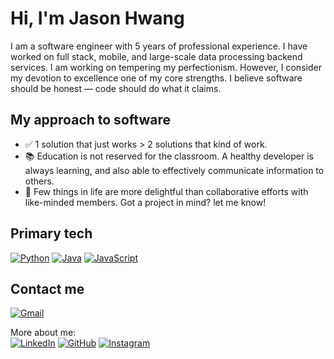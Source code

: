 # Hi, I'm Jason Hwang

I am a software engineer with 5 years of professional experience. I have worked on full stack, mobile, and large-scale data processing backend services. I am working on tempering my perfectionism. However, I consider my devotion to excellence one of my core strengths. I believe software should be honest — code should do what it claims.

## My approach to software

- ✅ 1 solution that just works > 2 solutions that kind of work.
- 📚 Education is not reserved for the classroom. A healthy developer is always learning, and also able to effectively communicate information to others.
- 🤝 Few things in life are more delightful than collaborative efforts with like-minded members. Got a project in mind? let me know!

## Primary tech

[![Python][python-shield]][python-url]
[![Java][java-shield]][java-url]
[![JavaScript][javascript-shield]][javascript-url]

## Contact me

[![Gmail][gmail-shield]][gmail-url]<br>

More about me:<br>
[![LinkedIn][linkedin-shield]][linkedin-url]
[![GitHub][github-shield]][github-url]
[![Instagram][instagram-shield]][instagram-url]

<!-- built_with -->

[python-shield]: https://img.shields.io/badge/python-3670A0?style=for-the-badge&logo=python&logoColor=ffdd54
[python-url]: https://python.org/
[java-shield]: https://img.shields.io/badge/java-%23ED8B00.svg?style=for-the-badge&logo=openjdk&logoColor=white
[java-url]: https://www.java.com/
[javascript-shield]: https://img.shields.io/badge/javascript-%23323330.svg?style=for-the-badge&logo=javascript&logoColor=%23F7DF1E
[javascript-url]: https://www.javascript.com

<!-- contact -->

[gmail-shield]: https://img.shields.io/badge/jason.joonsun.hwang@gmail.com-D14836?style=flat-square&logo=gmail&logoColor=white
[gmail-url]: mailto:jason.joonsun.hwang@gmail.com
[linkedin-shield]: https://img.shields.io/badge/linkedin-%230077B5.svg?style=for-the-badge&logo=linkedin&logoColor=white
[linkedin-url]: https://linkedin.com/in/dotjasonhwang
[github-shield]: https://img.shields.io/badge/GitHub-181717?style=for-the-badge&logo=github
[github-url]: https://github.com/dotjasonhwang
[instagram-shield]: https://img.shields.io/badge/Instagram-E4405F?style=for-the-badge&logo=instagram&logoColor=white
[instagram-url]: https://instagram.com/dotjasonhwang
